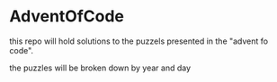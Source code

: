 # AdventOfCode

this repo will hold solutions to the puzzels presented in the "advent fo code". 

the puzzles will be broken down by year and day
